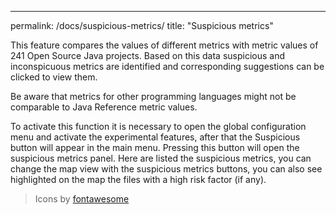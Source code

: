 ---

permalink: /docs/suspicious-metrics/
title: "Suspicious metrics"

This feature compares the values of different metrics with metric values of 241 Open Source Java projects.
Based on this data suspicious and inconspicuous metrics are identified and corresponding suggestions can be clicked to view them.

Be aware that metrics for other programming languages might not be comparable to Java Reference metric values.

To activate this function it is necessary to open the global configuration menu and activate the experimental features,
after that the Suspicious button will appear in the main menu. Pressing this button will open the suspicious metrics panel.
Here are listed the suspicious metrics, you can change the map view with the suspicious metrics buttons, you can also see
highlighted on the map the files with a high risk factor (if any).

> Icons by [fontawesome](https://fontawesome.com/icons?d=gallery&q=arrows)
